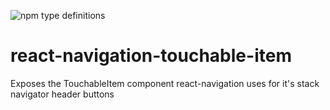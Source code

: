 ![npm type definitions](https://img.shields.io/npm/types/typescript.svg)

# react-navigation-touchable-item
Exposes the TouchableItem component react-navigation uses for it's stack navigator header buttons
